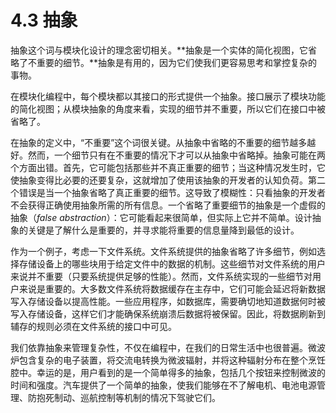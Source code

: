 # 4.3 抽象

抽象这个词与模块化设计的理念密切相关。**抽象是一个实体的简化视图，它省略了不重要的细节。**抽象是有用的，因为它们使我们更容易思考和掌控复杂的事物。

在模块化编程中，每个模块都以其接口的形式提供一个抽象。接口展示了模块功能的简化视图；从模块抽象的角度来看，实现的细节并不重要，所以它们在接口中被省略了。

在抽象的定义中，“不重要”这个词很关键。从抽象中省略的不重要的细节越多越好。然而，一个细节只有在不重要的情况下才可以从抽象中省略掉。抽象可能在两个方面出错。首先，它可能包括那些并不真正重要的细节；当这种情况发生时，它使抽象变得比必要的还要复杂，这就增加了使用该抽象的开发者的认知负荷。第二个错误是当一个抽象省略了真正重要的细节。这导致了模糊性：只看抽象的开发者不会获得正确使用抽象所需的所有信息。一个省略了重要细节的抽象是一个虚假的抽象（_false abstraction_）：它可能看起来很简单，但实际上它并不简单。设计抽象的关键是了解什么是重要的，并寻求能将重要的信息量降到最低的设计。

作为一个例子，考虑一下文件系统。文件系统提供的抽象省略了许多细节，例如选择存储设备上的哪些块用于给定文件中的数据的机制。这些细节对文件系统的用户来说并不重要（只要系统提供足够的性能）。然而，文件系统实现的一些细节对用户来说是重要的。大多数文件系统将数据缓存在主存中，它们可能会延迟将新数据写入存储设备以提高性能。一些应用程序，如数据库，需要确切地知道数据何时被写入存储设备，这样它们才能确保系统崩溃后数据将被保留。因此，将数据刷新到辅存的规则必须在文件系统的接口中可见。

我们依靠抽象来管理复杂性，不仅在编程中，在我们的日常生活中也很普遍。微波炉包含复杂的电子装置，将交流电转换为微波辐射，并将这种辐射分布在整个烹饪腔中。幸运的是，用户看到的是一个简单得多的抽象，包括几个按钮来控制微波的时间和强度。汽车提供了一个简单的抽象，使我们能够在不了解电机、电池电源管理、防抱死制动、巡航控制等机制的情况下驾驶它们。&#x20;

